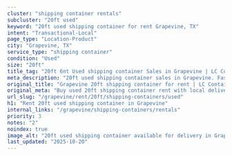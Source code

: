 ```yaml
---
cluster: "shipping container rentals"
subcluster: "20ft used"
keyword: "20ft used shipping container for rent Grapevine, TX"
intent: "Transactional-Local"
page_type: "Location-Product"
city: "Grapevine, TX"
service_type: "shipping container"
condition: "Used"
size: "20ft"
title_tag: "20ft 6nt Used shipping container Sales in Grapevine | LC Container"
meta_description: "20ft used shipping container sales in Grapevine. Fast delivery, competitive pricing. Serving shipping containers area. Quote ID: RSH. Call (214) 524-4168 for your free quote today."
original_title: "Grapevine 20ft shipping container for rent | LC Container"
original_meta: "Buy used 20ft shipping container rent with local delivery in Grapevine, TX. LC Container — local Since 2003. Request a fast quote today."
url_slug: "/grapevine/rent/20ft/shipping-containers/used"
h1: "Rent 20ft used shipping container in Grapevine"
internal_links: "/grapevine/shipping-containers/rentals"
priority: 3
notes: "2"
noindex: true
image_alt: "20ft used shipping container available for delivery in Grapevine"
last_updated: "2025-10-20"
---
```


<!-- TODO: Add unique city/inventory copy, images, and internal links here. -->
